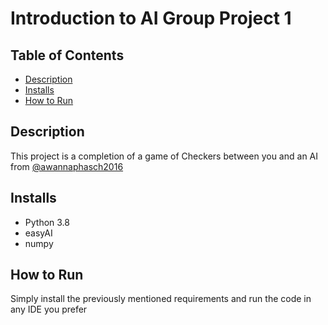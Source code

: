 # Introduction to AI Group Project 1

## Table of Contents
* [Description](#description)
* [Installs](#installs)
* [How to Run](#how-to-run)

## Description
This project is a completion of a game of Checkers between you and an AI from [@awannaphasch2016](https://github.com/Awannaphasch2016/checker_easyAI)

## Installs
* Python 3.8
* easyAI
* numpy

## How to Run
Simply install the previously mentioned requirements and run the code in any IDE you prefer
